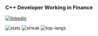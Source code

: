 ### C++ Developer Working in Finance

[![linkedin](https://img.shields.io/badge/LinkedIn-0077B5?style=for-the-badge&logo=linkedin&logoColor=white)](https://linkedin.com/in/owen-burke)

![stats](https://github-readme-stats.vercel.app/api?username=burkeo&show_icons=true&locale=en&theme=dracula)     ![streak](https://github-readme-streak-stats.herokuapp.com/?user=burkeo&theme=dracula)
![top-langs](https://github-readme-stats.vercel.app/api/top-langs?username=burkeo&show_icons=true&locale=en&layout=compact&theme=dracula)
